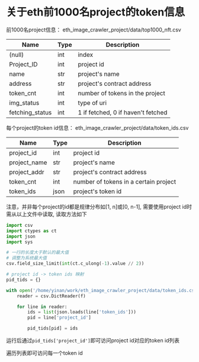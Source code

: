 # 关于eth前1000名project的token信息

前1000名project信息：
eth_image_crawler_project/data/top1000_nft.csv

Name            |Type   |Description
----------------|-------|---------------
(null)          |int    |index
Project_ID      |int    |project id
name            |str    |project's name
address         |str    |project's contract address
token_cnt       |int    |number of tokens in the project
img_status      |int    |type of uri
fetching_status |int    |1 if fetched, 0 if haven't fetched



每个project的token id信息：
eth_image_crawler_project/data/token_ids.csv

Name        |Type   |Description
------------|-------|---------------
project_id  |int    |project id
project_name|str    |project's name
project_addr|str    |project's contract address
token_cnt   |int    |number of tokens in a certain project
token_ids   |json   |project's token id

注意，并非每个project的id都是规律分布如[1, n]或[0, n-1],
需要使用project id时需从以上文件中读取,
读取方法如下

```python
import csv
import ctypes as ct
import json
import sys

# 一行的长度大于默认的最大值
# 调整为系统最大值
csv.field_size_limit(int(ct.c_ulong(-1).value // 2))

# project id -> token ids 映射
pid_tids = {}

with open('/home/yinan/work/eth_image_crawler_project/data/token_ids.csv', 'r', encoding='utf-8') as f:
    reader = csv.DictReader(f)

    for line in reader:
        ids = list(json.loads(line['token_ids']))
        pid = line['project_id']

        pid_tids[pid] = ids
```

运行后通过`pid_tids['project_id']`即可访问project id对应的token id列表

遍历列表即可访问每一个token id